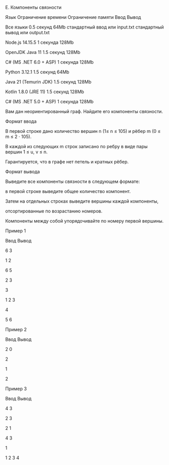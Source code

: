 E. Компоненты связности

Язык	Ограничение времени	Ограничение памяти	Ввод	Вывод

Все языки	0.5 секунд	64Mb	стандартный ввод или input.txt	стандартный вывод или output.txt

Node.js 14.15.5	1 секунда	128Mb

OpenJDK Java 11	1.5 секунд	128Mb

C# (MS .NET 6.0 + ASP)	1 секунда	128Mb

Python 3.12.1	1.5 секунд	64Mb

Java 21 (Temurin JDK)	1.5 секунд	128Mb

Kotlin 1.8.0 (JRE 11)	1.5 секунд	128Mb

C# (MS .NET 5.0 + ASP)	1 секунда	128Mb

Вам дан неориентированный граф. Найдите его компоненты связности.

Формат ввода

В первой строке дано количество вершин n (1≤ n ≤ 105) и рёбер m (0 ≤ m ≤ 2 ⋅ 105).

В каждой из следующих m строк записано по ребру в виде пары вершин 1 ≤ u, v ≤ n.

Гарантируется, что в графе нет петель и кратных рёбер.

Формат вывода

Выведите все компоненты связности в следующем формате:

в первой строке выведите общее количество компонент.

Затем на отдельных строках выведите вершины каждой компоненты,

отсортированные по возрастанию номеров.

Компоненты между собой упорядочивайте по номеру первой вершины.

Пример 1

Ввод	Вывод

6 3

1 2

6 5

2 3

3

1 2 3 

4 

5 6 

Пример 2

Ввод	Вывод

2 0

2

1 

2 

Пример 3

Ввод	Вывод

4 3

2 3

2 1

4 3

1

1 2 3 4 
